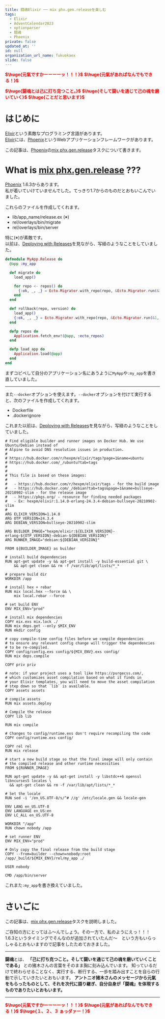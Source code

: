 ```yaml
---
title: 闘魂Elixir ── mix phx.gen.releaseを楽しむ
tags:
  - Elixir
  - AdventCalendar2023
  - optionparser
  - 闘魂
  - Phoenix
private: false
updated_at: ''
id: null
organization_url_name: fukuokaex
slide: false
---
```

<b><font color="red">$\huge{元氣ですかーーーーッ！！！}$</font></b>
<b><font color="red">$\huge{元氣があればなんでもできる！}$</font></b>

<b><font color="red">$\huge{闘魂とは己に打ち克つこと。}$</font></b>
<b><font color="red">$\huge{そして闘いを通じて己の魂を磨いていく}$</font></b>
<b><font color="red">$\huge{ことだと思います}$</font></b>
# はじめに

[Elixir](https://elixir-lang.org/)という素敵なプログラミング言語があります。  
[Elixir](https://elixir-lang.org/)には、[Phoenix](https://www.phoenixframework.org/)というWebアプリケーションフレームワークがあります。  

この記事は、[Phoenix](https://www.phoenixframework.org/)の[mix phx.gen.release](https://hexdocs.pm/phoenix/Mix.Tasks.Phx.Gen.Release.html)タスクについて書きます。  

# What is [mix phx.gen.release](https://hexdocs.pm/phoenix/Mix.Tasks.Phx.Gen.Release.html) ???

[Phoenix](https://www.phoenixframework.org/) 1.6.3からあります。  
私が着いていけていませんでした。てっきり1.7からのものだとおもいこんでいました。

これらのファイルを作成してくれます。  

- lib/app_name/release.ex (※)
- rel/overlays/bin/migrate
- rel/overlays/bin/server

特に(※)が素敵です。  
以前は、[Deploying with Releases](https://hexdocs.pm/phoenix/releases.html)を見ながら、写経のようなことをしていました。  

```elixir:lib/app_name/release.ex
defmodule MyApp.Release do
  @app :my_app

  def migrate do
    load_app()

    for repo <- repos() do
      {:ok, _, _} = Ecto.Migrator.with_repo(repo, &Ecto.Migrator.run(&1, :up, all: true))
    end
  end

  def rollback(repo, version) do
    load_app()
    {:ok, _, _} = Ecto.Migrator.with_repo(repo, &Ecto.Migrator.run(&1, :down, to: version))
  end

  defp repos do
    Application.fetch_env!(@app, :ecto_repos)
  end

  defp load_app do
    Application.load(@app)
  end
end
```

まずコピペして自分のアプリケーション名にあうように`MyApp`や`:my_app`を書き直していました。

---


また`--docker`オプションを使えます。`--docker`オプションを付けて実行すると、次のファイルを作成してくれます。

- Dockerfile
- .dockerignore

これまた以前は、[Deploying with Releases](https://hexdocs.pm/phoenix/releases.html)を見ながら、写経のようなことをしていました。 

```docker:Dockerfile
# Find eligible builder and runner images on Docker Hub. We use Ubuntu/Debian instead of
# Alpine to avoid DNS resolution issues in production.
#
# https://hub.docker.com/r/hexpm/elixir/tags?page=1&name=ubuntu
# https://hub.docker.com/_/ubuntu?tab=tags
#
#
# This file is based on these images:
#
#   - https://hub.docker.com/r/hexpm/elixir/tags - for the build image
#   - https://hub.docker.com/_/debian?tab=tags&page=1&name=bullseye-20210902-slim - for the release image
#   - https://pkgs.org/ - resource for finding needed packages
#   - Ex: hexpm/elixir:1.14.0-erlang-24.3.4-debian-bullseye-20210902-slim
#
ARG ELIXIR_VERSION=1.14.0
ARG OTP_VERSION=24.3.4
ARG DEBIAN_VERSION=bullseye-20210902-slim

ARG BUILDER_IMAGE="hexpm/elixir:${ELIXIR_VERSION}-erlang-${OTP_VERSION}-debian-${DEBIAN_VERSION}"
ARG RUNNER_IMAGE="debian:${DEBIAN_VERSION}"

FROM ${BUILDER_IMAGE} as builder

# install build dependencies
RUN apt-get update -y && apt-get install -y build-essential git \
    && apt-get clean && rm -f /var/lib/apt/lists/*_*

# prepare build dir
WORKDIR /app

# install hex + rebar
RUN mix local.hex --force && \
    mix local.rebar --force

# set build ENV
ENV MIX_ENV="prod"

# install mix dependencies
COPY mix.exs mix.lock ./
RUN mix deps.get --only $MIX_ENV
RUN mkdir config

# copy compile-time config files before we compile dependencies
# to ensure any relevant config change will trigger the dependencies
# to be re-compiled.
COPY config/config.exs config/${MIX_ENV}.exs config/
RUN mix deps.compile

COPY priv priv

# note: if your project uses a tool like https://purgecss.com/,
# which customizes asset compilation based on what it finds in
# your Elixir templates, you will need to move the asset compilation
# step down so that `lib` is available.
COPY assets assets

# compile assets
RUN mix assets.deploy

# Compile the release
COPY lib lib

RUN mix compile

# Changes to config/runtime.exs don't require recompiling the code
COPY config/runtime.exs config/

COPY rel rel
RUN mix release

# start a new build stage so that the final image will only contain
# the compiled release and other runtime necessities
FROM ${RUNNER_IMAGE}

RUN apt-get update -y && apt-get install -y libstdc++6 openssl libncurses5 locales \
  && apt-get clean && rm -f /var/lib/apt/lists/*_*

# Set the locale
RUN sed -i '/en_US.UTF-8/s/^# //g' /etc/locale.gen && locale-gen

ENV LANG en_US.UTF-8
ENV LANGUAGE en_US:en
ENV LC_ALL en_US.UTF-8

WORKDIR "/app"
RUN chown nobody /app

# set runner ENV
ENV MIX_ENV="prod"

# Only copy the final release from the build stage
COPY --from=builder --chown=nobody:root /app/_build/${MIX_ENV}/rel/my_app ./

USER nobody

CMD /app/bin/server
```

これまた`:my_app`を書き換えていました。  



# さいごに

この記事は、[mix phx.gen.release](https://hexdocs.pm/phoenix/Mix.Tasks.Phx.Gen.Release.html)タスクを説明しました。  

ご存知の方にとってはふ〜んでしょう。その一方で、私のようにえっ！！！ 1.6.3というタイミングでそんなのが追加されていたんだ〜　という方もいらっしゃるとおもいますので記事をしたためておきました。  

---

**闘魂**とは、  **「己に打ち克つこと。そして闘いを通じて己の魂を磨いていくことである」** との猪木さんの言葉をそのまま胸に刻み込んでいます。
知っているだけで終わらせることなく、実行する、断行する、一歩を踏み出すことを自らの行動で示していきたいとおもいます。
**アントニオ猪木さんのメッセージから元氣をもらったものとして、それを次代に語り継ぎ、自分自身が「闘魂」を体現するものでありたいとおもいます。**

---

<b><font color="red">$\huge{元氣ですかーーーーッ！！！}$</font></b>
<b><font color="red">$\huge{元氣があればなんでもできる！}$</font></b>
<b><font color="red">$\huge{１、２、３ ぁっダァー！}$</font></b>
